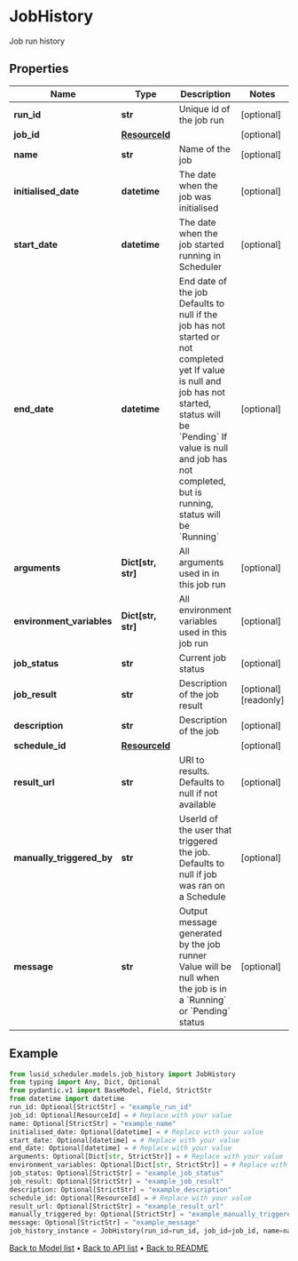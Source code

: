 # JobHistory

Job run history
## Properties
Name | Type | Description | Notes
------------ | ------------- | ------------- | -------------
**run_id** | **str** | Unique id of the job run | [optional] 
**job_id** | [**ResourceId**](ResourceId.md) |  | [optional] 
**name** | **str** | Name of the job | [optional] 
**initialised_date** | **datetime** | The date when the job was initialised | [optional] 
**start_date** | **datetime** | The date when the job started running in Scheduler | [optional] 
**end_date** | **datetime** | End date of the job  Defaults to null if the job has not started or not completed yet  If value is null and job has not started, status will be &#x60;Pending&#x60;  If value is null and job has not completed, but is running, status will be &#x60;Running&#x60; | [optional] 
**arguments** | **Dict[str, str]** | All arguments used in in this job run | [optional] 
**environment_variables** | **Dict[str, str]** | All environment variables used in this job run | [optional] 
**job_status** | **str** | Current job status | [optional] 
**job_result** | **str** | Description of the job result | [optional] [readonly] 
**description** | **str** | Description of the job | [optional] 
**schedule_id** | [**ResourceId**](ResourceId.md) |  | [optional] 
**result_url** | **str** | URI to results. Defaults to null if not available | [optional] 
**manually_triggered_by** | **str** | UserId of the user that triggered the job.  Defaults to null if job was ran on a Schedule | [optional] 
**message** | **str** | Output message generated by the job runner  Value will be null when the job is in a &#x60;Running&#x60; or &#x60;Pending&#x60; status | [optional] 
## Example

```python
from lusid_scheduler.models.job_history import JobHistory
from typing import Any, Dict, Optional
from pydantic.v1 import BaseModel, Field, StrictStr
from datetime import datetime
run_id: Optional[StrictStr] = "example_run_id"
job_id: Optional[ResourceId] = # Replace with your value
name: Optional[StrictStr] = "example_name"
initialised_date: Optional[datetime] = # Replace with your value
start_date: Optional[datetime] = # Replace with your value
end_date: Optional[datetime] = # Replace with your value
arguments: Optional[Dict[str, StrictStr]] = # Replace with your value
environment_variables: Optional[Dict[str, StrictStr]] = # Replace with your value
job_status: Optional[StrictStr] = "example_job_status"
job_result: Optional[StrictStr] = "example_job_result"
description: Optional[StrictStr] = "example_description"
schedule_id: Optional[ResourceId] = # Replace with your value
result_url: Optional[StrictStr] = "example_result_url"
manually_triggered_by: Optional[StrictStr] = "example_manually_triggered_by"
message: Optional[StrictStr] = "example_message"
job_history_instance = JobHistory(run_id=run_id, job_id=job_id, name=name, initialised_date=initialised_date, start_date=start_date, end_date=end_date, arguments=arguments, environment_variables=environment_variables, job_status=job_status, job_result=job_result, description=description, schedule_id=schedule_id, result_url=result_url, manually_triggered_by=manually_triggered_by, message=message)

```

[Back to Model list](../README.md#documentation-for-models) &#8226; [Back to API list](../README.md#documentation-for-api-endpoints) &#8226; [Back to README](../README.md)

